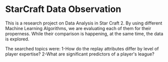 # StarCraft Data Observation

This is a research project on Data Analysis in Star Craft 2. By using different Machine Learning Algorithms, we are evaluating each of them for their properness. While their comparison is happening, at the same time, the data is explored.

The searched topics were:
1-How do the replay attributes differ by level of player expertise?
2-What are significant predictors of a player's league?
